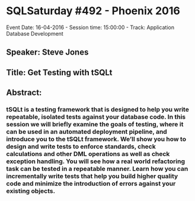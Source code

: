 # SQLSaturday #492 - Phoenix 2016
Event Date: 16-04-2016 - Session time: 15:00:00 - Track: Application  Database Development
## Speaker: Steve Jones
## Title: Get Testing with tSQLt
## Abstract:
### tSQLt is a testing framework that is designed to help you write repeatable, isolated tests against your database code. In this session we will briefly examine the goals of testing, where it can be used in an automated deployment pipeline, and introduce you to the tSQLt framework. We’ll show you how to design and write tests to enforce standards, check calculations and other DML operations as well as check exception handling. You will see how a real world refactoring task can be tested in a repeatable manner. Learn how you can incrementally write tests that help you build higher quality code and minimize the introduction of errors against your existing objects.
